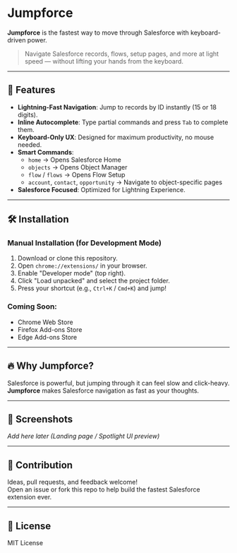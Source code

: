 # Jumpforce

**Jumpforce** is the fastest way to move through Salesforce with keyboard-driven power.

> Navigate Salesforce records, flows, setup pages, and more at light speed — without lifting your hands from the keyboard.

---

## 🚀 Features

- **Lightning-Fast Navigation**: Jump to records by ID instantly (15 or 18 digits).
- **Inline Autocomplete**: Type partial commands and press `Tab` to complete them.
- **Keyboard-Only UX**: Designed for maximum productivity, no mouse needed.
- **Smart Commands**:
  - `home` → Opens Salesforce Home
  - `objects` → Opens Object Manager
  - `flow` / `flows` → Opens Flow Setup
  - `account`, `contact`, `opportunity` → Navigate to object-specific pages
- **Salesforce Focused**: Optimized for Lightning Experience.

---

## 🛠 Installation

### Manual Installation (for Development Mode)

1. Download or clone this repository.
2. Open `chrome://extensions/` in your browser.
3. Enable "Developer mode" (top right).
4. Click "Load unpacked" and select the project folder.
5. Press your shortcut (e.g., `Ctrl+K` / `Cmd+K`) and jump!

### Coming Soon:
- Chrome Web Store
- Firefox Add-ons Store
- Edge Add-ons Store

---

## 🔥 Why Jumpforce?

Salesforce is powerful, but jumping through it can feel slow and click-heavy.  
**Jumpforce** makes Salesforce navigation as fast as your thoughts.

---

## 📸 Screenshots

_Add here later (Landing page / Spotlight UI preview)_

---

## 🤝 Contribution

Ideas, pull requests, and feedback welcome!  
Open an issue or fork this repo to help build the fastest Salesforce extension ever.

---

## 📄 License

MIT License
